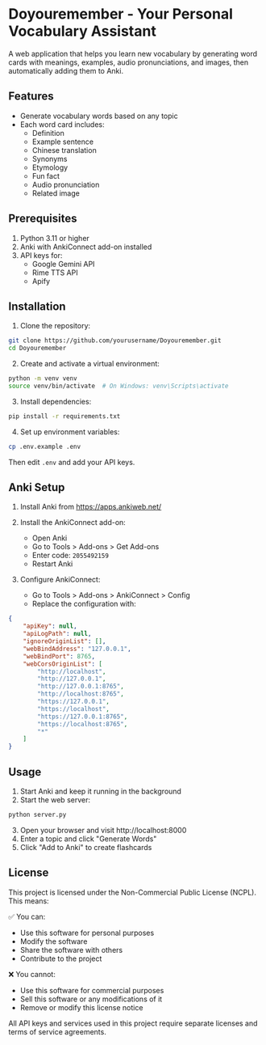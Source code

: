 # Doyouremember - Your Personal Vocabulary Assistant

A web application that helps you learn new vocabulary by generating word cards with meanings, examples, audio pronunciations, and images, then automatically adding them to Anki.

## Features

- Generate vocabulary words based on any topic
- Each word card includes:
  - Definition
  - Example sentence
  - Chinese translation
  - Synonyms
  - Etymology
  - Fun fact
  - Audio pronunciation
  - Related image

## Prerequisites

1. Python 3.11 or higher
2. Anki with AnkiConnect add-on installed
3. API keys for:
   - Google Gemini API
   - Rime TTS API
   - Apify

## Installation

1. Clone the repository:
```bash
git clone https://github.com/yourusername/Doyouremember.git
cd Doyouremember
```

2. Create and activate a virtual environment:
```bash
python -m venv venv
source venv/bin/activate  # On Windows: venv\Scripts\activate
```

3. Install dependencies:
```bash
pip install -r requirements.txt
```

4. Set up environment variables:
```bash
cp .env.example .env
```
Then edit `.env` and add your API keys.

## Anki Setup

1. Install Anki from https://apps.ankiweb.net/
2. Install the AnkiConnect add-on:
   - Open Anki
   - Go to Tools > Add-ons > Get Add-ons
   - Enter code: `2055492159`
   - Restart Anki

3. Configure AnkiConnect:
   - Go to Tools > Add-ons > AnkiConnect > Config
   - Replace the configuration with:
```json
{
    "apiKey": null,
    "apiLogPath": null,
    "ignoreOriginList": [],
    "webBindAddress": "127.0.0.1",
    "webBindPort": 8765,
    "webCorsOriginList": [
        "http://localhost",
        "http://127.0.0.1",
        "http://127.0.0.1:8765",
        "http://localhost:8765",
        "https://127.0.0.1",
        "https://localhost",
        "https://127.0.0.1:8765",
        "https://localhost:8765",
        "*"
    ]
}
```

## Usage

1. Start Anki and keep it running in the background
2. Start the web server:
```bash
python server.py
```
3. Open your browser and visit http://localhost:8000
4. Enter a topic and click "Generate Words"
5. Click "Add to Anki" to create flashcards

## License

This project is licensed under the Non-Commercial Public License (NCPL). This means:

✅ You can:
- Use this software for personal purposes
- Modify the software
- Share the software with others
- Contribute to the project

❌ You cannot:
- Use this software for commercial purposes
- Sell this software or any modifications of it
- Remove or modify this license notice

All API keys and services used in this project require separate licenses and terms of service agreements. 